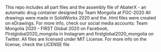 This repo includes all part files and the assembly file of AbaterX - an automatic drug container designed by Team Mongolia at FGC-2020
All drawings were made in SolidWorks 2020 and the .html files were created on eDrawings.
For more info, check our social media accounts: Team Mongolia 2020 - FIRST Global 2020 on Facebook, f1rstglobal2020_mongolia in Instagram and firstglobal2020_mongolia on Twitter.
All files are licensed under MIT License. For more info on the license, check the LICENSE file
